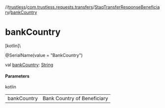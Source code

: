 //[trustless](../../../index.md)/[com.trustless.requests.transfers](../index.md)/[StaqTransferResponseBeneficiary](index.md)/[bankCountry](bank-country.md)

# bankCountry

[kotlin]\

@SerialName(value = &quot;BankCountry&quot;)

val [bankCountry](bank-country.md): [String](https://kotlinlang.org/api/latest/jvm/stdlib/kotlin/-string/index.html)

#### Parameters

kotlin

| | |
|---|---|
| bankCountry | Bank Country of Beneficiary |
